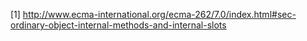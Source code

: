 [1] http://www.ecma-international.org/ecma-262/7.0/index.html#sec-ordinary-object-internal-methods-and-internal-slots
